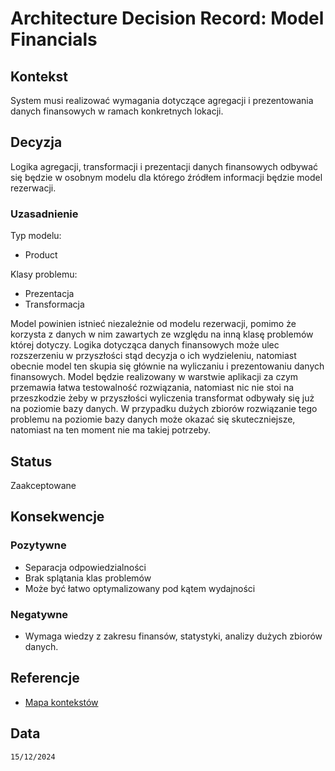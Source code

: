 # Architecture Decision Record: Model Financials

## Kontekst
System musi realizować wymagania dotyczące agregacji i prezentowania danych finansowych w ramach konkretnych lokacji.

## Decyzja

Logika agregacji, transformacji i prezentacji danych finansowych odbywać się będzie w osobnym modelu dla którego źródłem informacji będzie model rezerwacji.

### Uzasadnienie

Typ modelu:
- Product

Klasy problemu:
- Prezentacja
- Transformacja

Model powinien istnieć niezależnie od modelu rezerwacji, pomimo że korzysta z danych w nim zawartych ze względu na inną klasę problemów której dotyczy. Logika dotycząca danych finansowych może ulec rozszerzeniu w przyszłości stąd decyzja o ich wydzieleniu, natomiast obecnie model ten skupia się głównie na wyliczaniu i prezentowaniu danych finansowych. Model będzie realizowany w warstwie aplikacji za czym przemawia łatwa testowalność rozwiązania, natomiast nic nie stoi na przeszkodzie żeby w przyszłości wyliczenia transformat odbywały się już na poziomie bazy danych. W przypadku dużych zbiorów rozwiązanie tego problemu na poziomie bazy danych może okazać się skuteczniejsze, natomiast na ten moment nie ma takiej potrzeby.

## Status

Zaakceptowane

## Konsekwencje

### Pozytywne
- Separacja odpowiedzialności
- Brak splątania klas problemów
- Może być łatwo optymalizowany pod kątem wydajności

### Negatywne
- Wymaga wiedzy z zakresu finansów, statystyki, analizy dużych zbiorów danych.

## Referencje
- [Mapa kontekstów](https://github.com/wrzchwc/software-system-design/blob/main/1/README.md#mapa-kontekst%C3%B3w)

## Data

``15/12/2024``